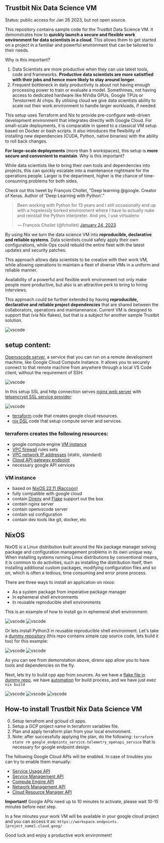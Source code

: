 ## Trustbit Nix Data Science VM 

Status: public access for Jan 26 2023, but not open source.

This repository contains sample code for the Trustbit Data Science VM. It demonstrates how to **quickly launch a secure and flexible work environment for data scientists in a cloud**. This allows them to get started on a project in a familiar and powerful environment that can be tailored to their needs.

Why is this important?

1. Data Scientists are more productive when they can use latest tools, code and frameworks. **Productive data scientists are more satistfied with their jobs and hence more likely to stay around longer**.
2. Frequent bottleneck in daily productivity is about not having enough processing power to train or evaluate a model. Somethimes, not having access to dedicated hardware like NVidia GPUs, Google TPUs or Tenstorrent AI chips. By utilising cloud we give data scientists ability to scale out their work environment to handle larger workloads, if needed.

This setup uses Terraform and Nix to provide pre-configure web-driven development environment that integrates directly with Google Cloud. For small-scale deployments, it is comparable in speed to a classical VM setup based on Docker or bash scripts. It also introduces the flexibility of installing new dependencies (CUDA, Python, native binaries) with the ability to roll back changes.

**For large-scale deployments** (more than 5 workspaces), this setup is **more secure and convenient to  maintain**. Why is this important?

While data scientists like to bring their own tools and dependencies into projects, this can quickly escalate into a maintenance nightmare for the operations people. Larger is the department, higher is the chance of time-consuming problems for both sides. 

Check out this tweet by François Chollet, "Deep learning @google. Creator of Keras. Author of 'Deep Learning with Python'."

<blockquote class="twitter-tweet" data-lang="en" data-theme="dark"><p lang="en" dir="ltr">Been working with Python for 13 years and I still occasionally end up with a hopelessly borked environment where I have to actually nuke and reinstall the Python interpreter. And yes, I use virtualenv</p>&mdash; François Chollet (@fchollet) <a href="https://twitter.com/fchollet/status/1617704787235176449?ref_src=twsrc%5Etfw">January 24, 2023</a></blockquote>

By using Nix we turn the data science VM into **reproducible, declarative and reliable systems**. Data scientists could safely apply their own configurations, while Ops could rebuild the entire fleet with the latest updates and security patches.

This approach allows data scientists to be creative with their work VM, while allowing operations to maintain a fleet of diverse VMs in a uniform and reliable manner.


Availability of a powerful and flexible work environment not only make people more productive, but also is an attractive perk to bring to hiring interviews.

This approach could be further extended by having **reproducible, declarative and reliable project dependencies** that are shared between the collaborators, operations and maintanenance. Current VM is designed to support that (via Nix flakes), but that is a subject for another sample Trustbit solution.


![vscode](img/vscode1.png)

## setup content:

[Openvscode server](https://code.visualstudio.com/docs/remote/vscode-server), a service that you can run on a remote development machine, like Google Cloud Compute Instance. It allows you to securely connect to that remote machine from anywhere through a local VS Code client, without the requirement of SSH:

![vscode](img/vscode0.png)

In this setup SSL and http connection serves [nginx web server](https://www.nginx.com/) with [letsencrypt SSL service provider](https://letsencrypt.org/):

![vscode](img/ssl.png)

* [terraform](https://registry.terraform.io/providers/hashicorp/google/latest/docs) code that creates google cloud resources.
* [nix DSL](https://nixos.wiki/wiki/Overview_of_the_Nix_Language) code that setup compute server and services.


### terraform creates the following resources:

* google compute engine [VM instance](https://cloud.google.com/compute)
* [VPC firewall](https://cloud.google.com/vpc/docs/firewalls#:~:text=VPC%20firewall%20rules%20let%20you,they%20have%20not%20started%20up.) rules sets
* [VPC network IP addresses](https://cloud.google.com/vpc/docs/ip-addresses) (static, standard)
* [Cloud API gateway endpoint](https://cloud.google.com/api-gateway/docs)
* necessary google API services

### VM instance

* based on [NixOS 22.11 (Raccoon)](https://nixos.org/blog/announcements.html#nixos-22.11)
* fully compatible with google cloud
* contain [Direnv](https://direnv.net/) and [Flake](https://nixos.wiki/wiki/Flakes) support out the box
* contain nginx server
* contain openvscode server
* contain ssl configuration
* contain dev tools like git, docker, etc

## NixOS

NixOS is a Linux distribution built around the Nix package manager solving package and configuration management problems in its own unique way. When installing systems running Linux distributions by conventional means, it is common to do activities, such as installing the distribution itself, then installing additional custom packages, modifying configuration files and so on, which is often a tedious, time consuming and error prone process.

There are three ways to install an application on nixos:
* As a system package from imperative package manager 
* In ephemeral shell environments
* In reusable reproducible shell environments

This is an example of how to install go in  ephemeral shell environment:

![vscode](img/go0.png)
![vscode](img/go1.png)

Or lets install Python3 in reusable reproducible shell environment. Let's take a [dummy repository](https://github.com/krasina15/nixtest)  (this repo contains simple cpp source code, lets build it too) for this example:

![vscode](img/python0.png)
![vscode](img/python1.png)

As you can see from demonstation above, direnv app allow you to have tools and dependencies on the fly.

Next, lets try to build cpp app from sources.
As we have a [flake file in dummy repo](https://github.com/krasina15/nixtest/blob/main/flake.nix), we have [automation](https://nixos.org/manual/nix/stable/command-ref/new-cli/nix3-build.html) for build process, and we have just exec `nix build`

![vscode](img/cpp0.png)
![vscode](img/cpp1.png)
![vscode](img/cpp2.png)


## How-to install Trustbit Nix Data Science VM

0. Setup terrafrom and gcloud cli apps.
1. Setup a GCP project name in terraform variables file.
2. Plan and apply terraform plan from your local environment.
3. Note: after successfully applying the plan, do the following: `terraform state rm google_endpoints_service.telemetry_openapi_service` that is necessary for google endpoint design.


The following Google Cloud APIs will be enabled. In case of troubles you can try to enable them manually:
  * [Service Usage API](https://console.cloud.google.com/apis/library/serviceusage.googleapis.com)
  * [Service Management API](https://console.cloud.google.com/apis/library/servicemanagement.googleapis.com)
  * [Compute Engine API](https://console.cloud.google.com/apis/library/compute.googleapis.com)
  * [Network Management API](https://console.cloud.google.com/apis/library/networkmanagement.googleapis.com)
  * [Cloud Resource Manager API](https://console.cloud.google.com/apis/library/cloudresourcemanager.googleapis.com)

**Important!** Google APIs need up to 10 minutes to activate, please wait 10-15 minutes before next step.

In a few minutes your work VM will be available in your google cloud project and you can access it as:
`https://workspace.endpoints.[project_name].cloud.goog/`

Good luck and enjoy a productive work environment!

